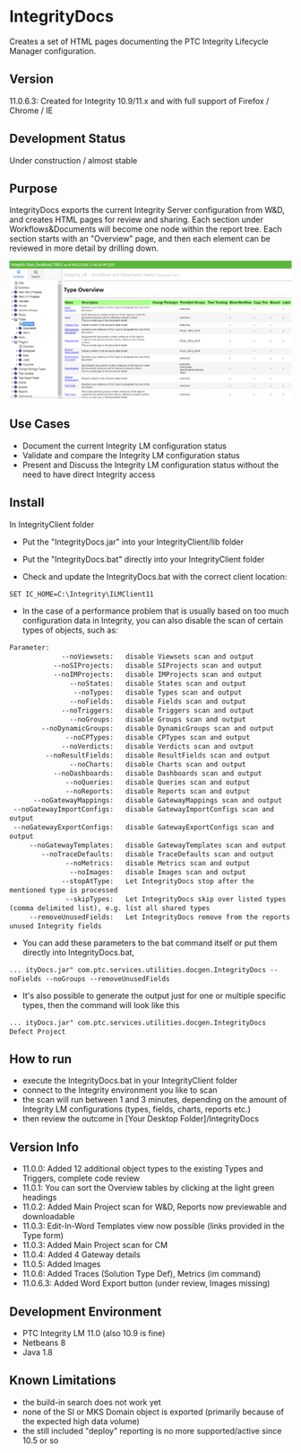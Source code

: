 # IntegrityDocs
Creates a set of HTML pages documenting the PTC Integrity Lifecycle Manager configuration.

## Version
11.0.6.3: Created for Integrity 10.9/11.x and with full support of Firefox / Chrome / IE

## Development Status 
Under construction / almost stable

## Purpose
IntegrityDocs exports the current Integrity Server configuration from W&D, and creates HTML pages for review and sharing. Each section under Workflows&Documents will become one node within the report tree. Each section starts with an "Overview" page, and then each element can be reviewed in more detail by drilling down. 

![IntegrityDocs](Doc/IntegrityDocs.png)

## Use Cases
- Document the current Integrity LM configuration status
- Validate and compare the Integrity LM configuration status
- Present and Discuss the Integrity LM configuration status without the need to have direct Integrity access

## Install
In IntegrityClient folder
- Put the "IntegrityDocs.jar" into your IntegrityClient/lib folder
- Put the "IntegrityDocs.bat" directly into your IntegrityClient folder

- Check and update the IntegrityDocs.bat with the correct client location:
```
SET IC_HOME=C:\Integrity\ILMClient11
```
- In the case of a performance problem that is usually based on too much configuration data in Integrity, you can also disable the scan of certain types of objects, such as:   
```
Parameter:
             --noViewsets:   disable Viewsets scan and output
           --noSIProjects:   disable SIProjects scan and output
           --noIMProjects:   disable IMProjects scan and output
               --noStates:   disable States scan and output
                --noTypes:   disable Types scan and output
               --noFields:   disable Fields scan and output
             --noTriggers:   disable Triggers scan and output
               --noGroups:   disable Groups scan and output
        --noDynamicGroups:   disable DynamicGroups scan and output
              --noCPTypes:   disable CPTypes scan and output
             --noVerdicts:   disable Verdicts scan and output
         --noResultFields:   disable ResultFields scan and output
               --noCharts:   disable Charts scan and output
           --noDashboards:   disable Dashboards scan and output
              --noQueries:   disable Queries scan and output
              --noReports:   disable Reports scan and output
      --noGatewayMappings:   disable GatewayMappings scan and output
 --noGatewayImportConfigs:   disable GatewayImportConfigs scan and output
 --noGatewayExportConfigs:   disable GatewayExportConfigs scan and output
     --noGatewayTemplates:   disable GatewayTemplates scan and output
        --noTraceDefaults:   disable TraceDefaults scan and output
              --noMetrics:   disable Metrics scan and output
               --noImages:   disable Images scan and output
             --stopAtType:   Let IntegrityDocs stop after the mentioned type is processed
              --skipTypes:   Let IntegrityDocs skip over listed types (comma delimited list), e.g. list all shared types
     --removeUnusedFields:   Let IntegrityDocs remove from the reports unused Integrity fields

```
- You can add these parameters to the bat command itself or put them directly into IntegrityDocs.bat, 
```
... ityDocs.jar" com.ptc.services.utilities.docgen.IntegrityDocs --noFields --noGroups --removeUnusedFields
```
- It's also possible to generate the output just for one or multiple specific types, then the command will look like this
```
... ityDocs.jar" com.ptc.services.utilities.docgen.IntegrityDocs Defect Project
```

## How to run
- execute the IntegrityDocs.bat in your IntegrityClient folder
- connect to the Integrity environment you like to scan
- the scan will run between 1 and 3 minutes, depending on the amount of Integrity LM configurations (types, fields, charts, reports etc.)
- then review the outcome in [Your Desktop Folder]/IntegrityDocs

## Version Info
- 11.0.0: Added 12 additional object types to the existing Types and Triggers, complete code review
- 11.0.1: You can sort the Overview tables by clicking at the light green headings 
- 11.0.2: Added Main Project scan for W&D, Reports now previewable and downloadable
- 11.0.3: Edit-In-Word Templates view now possible (links provided in the Type form)
- 11.0.3: Added Main Project scan for CM
- 11.0.4: Added 4 Gateway details
- 11.0.5: Added Images
- 11.0.6: Added Traces (Solution Type Def), Metrics (im command)
- 11.0.6.3: Added Word Export button (under review, Images missing) 

##  Development Environment
- PTC Integrity LM 11.0 (also 10.9 is fine)
- Netbeans 8
- Java 1.8

## Known Limitations
- the build-in search does not work yet
- none of the SI or MKS Domain object is exported (primarily because of the expected high data volume)
- the still included "deploy" reporting is no more supported/active since 10.5 or so 

